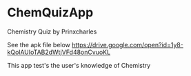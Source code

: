 # ChemQuizApp
Chemistry Quiz by Prinxcharles

See the apk file below
https://drive.google.com/open?id=1y8-kQolAUIoTAB2dWtjVFd48onCvuoKL

This app test's the user's knowledge of Chemistry
